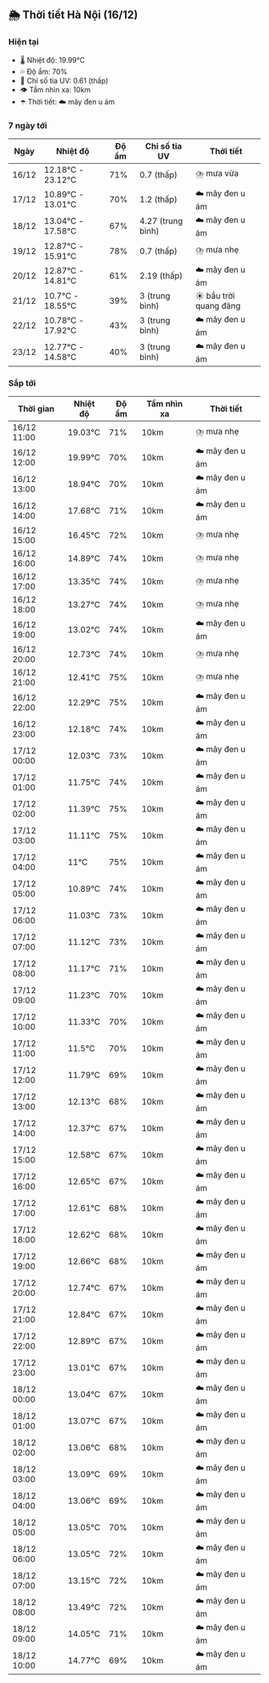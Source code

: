 ## 🌦️ Thời tiết Hà Nội (16/12)

### Hiện tại

- 🌡️ Nhiệt độ: 19.99℃
- 💦 Độ ẩm: 70%
- 🌟 Chỉ số tia UV: 0.61 (thấp)
- 👁️ Tầm nhìn xa: 10km
- ☂️ Thời tiết: ☁️ mây đen u ám

### 7 ngày tới

| Ngày | Nhiệt độ | Độ ẩm | Chỉ số tia UV | Thời tiết |
| --- | --- | --- | --- | --- |
| 16/12 | 12.18℃ - 23.12℃ | 71% | 0.7 (thấp) | ⛈️ mưa vừa |
| 17/12 | 10.89℃ - 13.01℃ | 70% | 1.2 (thấp) | ☁️ mây đen u ám |
| 18/12 | 13.04℃ - 17.58℃ | 67% | 4.27 (trung bình) | ☁️ mây đen u ám |
| 19/12 | 12.87℃ - 15.91℃ | 78% | 0.7 (thấp) | ⛈️ mưa nhẹ |
| 20/12 | 12.87℃ - 14.81℃ | 61% | 2.19 (thấp) | ☁️ mây đen u ám |
| 21/12 | 10.7℃ - 18.55℃ | 39% | 3 (trung bình) | ☀️ bầu trời quang đãng |
| 22/12 | 10.78℃ - 17.92℃ | 43% | 3 (trung bình) | ☁️ mây đen u ám |
| 23/12 | 12.77℃ - 14.58℃ | 40% | 3 (trung bình) | ☁️ mây đen u ám |

### Sắp tới

| Thời gian | Nhiệt độ | Độ ẩm | Tầm nhìn xa | Thời tiết |
| --- | --- | --- | --- | --- |
| 16/12 11:00 | 19.03℃ | 71% | 10km | ⛈️ mưa nhẹ |
| 16/12 12:00 | 19.99℃ | 70% | 10km | ☁️ mây đen u ám |
| 16/12 13:00 | 18.94℃ | 70% | 10km | ☁️ mây đen u ám |
| 16/12 14:00 | 17.68℃ | 71% | 10km | ☁️ mây đen u ám |
| 16/12 15:00 | 16.45℃ | 72% | 10km | ⛈️ mưa nhẹ |
| 16/12 16:00 | 14.89℃ | 74% | 10km | ⛈️ mưa nhẹ |
| 16/12 17:00 | 13.35℃ | 74% | 10km | ⛈️ mưa nhẹ |
| 16/12 18:00 | 13.27℃ | 74% | 10km | ⛈️ mưa nhẹ |
| 16/12 19:00 | 13.02℃ | 74% | 10km | ☁️ mây đen u ám |
| 16/12 20:00 | 12.73℃ | 74% | 10km | ⛈️ mưa nhẹ |
| 16/12 21:00 | 12.41℃ | 75% | 10km | ⛈️ mưa nhẹ |
| 16/12 22:00 | 12.29℃ | 75% | 10km | ☁️ mây đen u ám |
| 16/12 23:00 | 12.18℃ | 74% | 10km | ☁️ mây đen u ám |
| 17/12 00:00 | 12.03℃ | 73% | 10km | ☁️ mây đen u ám |
| 17/12 01:00 | 11.75℃ | 74% | 10km | ☁️ mây đen u ám |
| 17/12 02:00 | 11.39℃ | 75% | 10km | ☁️ mây đen u ám |
| 17/12 03:00 | 11.11℃ | 75% | 10km | ☁️ mây đen u ám |
| 17/12 04:00 | 11℃ | 75% | 10km | ☁️ mây đen u ám |
| 17/12 05:00 | 10.89℃ | 74% | 10km | ☁️ mây đen u ám |
| 17/12 06:00 | 11.03℃ | 73% | 10km | ☁️ mây đen u ám |
| 17/12 07:00 | 11.12℃ | 73% | 10km | ☁️ mây đen u ám |
| 17/12 08:00 | 11.17℃ | 71% | 10km | ☁️ mây đen u ám |
| 17/12 09:00 | 11.23℃ | 70% | 10km | ☁️ mây đen u ám |
| 17/12 10:00 | 11.33℃ | 70% | 10km | ☁️ mây đen u ám |
| 17/12 11:00 | 11.5℃ | 70% | 10km | ☁️ mây đen u ám |
| 17/12 12:00 | 11.79℃ | 69% | 10km | ☁️ mây đen u ám |
| 17/12 13:00 | 12.13℃ | 68% | 10km | ☁️ mây đen u ám |
| 17/12 14:00 | 12.37℃ | 67% | 10km | ☁️ mây đen u ám |
| 17/12 15:00 | 12.58℃ | 67% | 10km | ☁️ mây đen u ám |
| 17/12 16:00 | 12.65℃ | 67% | 10km | ☁️ mây đen u ám |
| 17/12 17:00 | 12.61℃ | 68% | 10km | ☁️ mây đen u ám |
| 17/12 18:00 | 12.62℃ | 68% | 10km | ☁️ mây đen u ám |
| 17/12 19:00 | 12.66℃ | 68% | 10km | ☁️ mây đen u ám |
| 17/12 20:00 | 12.74℃ | 67% | 10km | ☁️ mây đen u ám |
| 17/12 21:00 | 12.84℃ | 67% | 10km | ☁️ mây đen u ám |
| 17/12 22:00 | 12.89℃ | 67% | 10km | ☁️ mây đen u ám |
| 17/12 23:00 | 13.01℃ | 67% | 10km | ☁️ mây đen u ám |
| 18/12 00:00 | 13.04℃ | 67% | 10km | ☁️ mây đen u ám |
| 18/12 01:00 | 13.07℃ | 67% | 10km | ☁️ mây đen u ám |
| 18/12 02:00 | 13.06℃ | 68% | 10km | ☁️ mây đen u ám |
| 18/12 03:00 | 13.09℃ | 69% | 10km | ☁️ mây đen u ám |
| 18/12 04:00 | 13.06℃ | 69% | 10km | ☁️ mây đen u ám |
| 18/12 05:00 | 13.05℃ | 70% | 10km | ☁️ mây đen u ám |
| 18/12 06:00 | 13.05℃ | 72% | 10km | ☁️ mây đen u ám |
| 18/12 07:00 | 13.15℃ | 72% | 10km | ☁️ mây đen u ám |
| 18/12 08:00 | 13.49℃ | 72% | 10km | ☁️ mây đen u ám |
| 18/12 09:00 | 14.05℃ | 71% | 10km | ☁️ mây đen u ám |
| 18/12 10:00 | 14.77℃ | 69% | 10km | ☁️ mây đen u ám |

